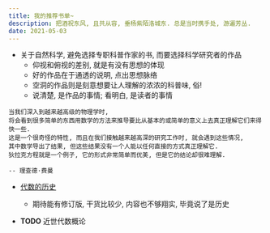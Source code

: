 ```yaml
---
title: 我的推荐书单~
description: 把酒祝东风, 且共从容, 垂杨紫陌洛城东. 总是当时携手处, 游遍芳丛.
date: 2021-05-03
---
```


- 关于自然科学, 避免选择专职科普作家的书, 而要选择科学研究者的作品
  - 仰视和俯视的差别, 就是有没有思想的体现
  - 好的作品在于通透的说明, 点出思想脉络
  - 空洞的作品则是刻意想要让人理解的浓浓的科普味, 俗!
  - 说清楚, 是作品的事情; 看明白, 是读者的事情

```
当我们深入到越来越高级的物理学时,
将会看到很多简单的东西用数学的方法来推导要比从基本的或简单的意义上去真正理解它们来得快一些.
这是一个很奇怪的特性, 而且在我们接触越来越高深的研究工作时, 就会遇到这些情况,
其中数学导出了结果, 但这些结果没有一个人能以任何直接的方式真正理解它.
狄拉克方程就是一个例子, 它的形式非常简单而优美, 但是它的结论却很难理解.

-- 理查德·费曼
```

- [代数的历史](https://book.douban.com/subject/35428125/)
  - 期待能有修订版, 干货比较少, 内容也不够翔实, 毕竟说了是历史

- __TODO__ 近世代数概论
